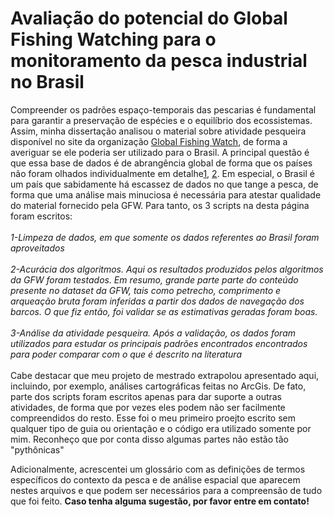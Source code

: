 # Avaliação do potencial do Global Fishing Watching para o monitoramento da pesca industrial no Brasil


Compreender os padrões espaço-temporais das pescarias é fundamental para garantir a preservação de espécies e o equilíbrio dos ecossistemas. Assim, minha dissertação analisou o material sobre atividade pesqueira disponível no site da organização [Global Fishing Watch](https://globalfishingwatch.org/), de forma a averiguar se ele poderia ser utilizado para o Brasil. A principal  questão é que essa base de dados é de abrangência global de forma que os países não foram olhados individualmente em detalhe[1](https://www.fao.org/documents/card/en/c/ca7012en/), [2](https://www.science.org/doi/10.1126/science.aao5646]). Em especial, o Brasil é um país que sabidamente há escassez de dados no que tange a pesca, de forma que uma análise mais minuciosa é necessária para atestar qualidade do material fornecido pela GFW. Para tanto, os 3 scripts na desta página foram escritos:
<br />
<br />
_1-Limpeza de dados, em que somente os dados referentes ao Brasil foram aproveitados_
<br />
<br />
_2-Acurácia dos algoritmos. Aqui os resultados produzidos pelos algoritmos da GFW foram testados. Em resumo, grande parte parte do conteúdo presente no dataset da GFW, tais como petrecho, comprimento e arqueação bruta foram inferidas a partir dos dados de navegação dos barcos. O que fiz então, foi validar se as estimativas geradas foram boas._
<br />
<br />
_3-Análise da atividade pesqueira. Após a validação, os dados foram utilizados para estudar os principais padrões encontrados encontrados para poder comparar com o que é descrito na literatura_
<br />
<br />
Cabe destacar que meu projeto de mestrado extrapolou apresentado aqui, incluindo, por exemplo, análises cartográficas feitas no ArcGis. De fato, parte dos scripts foram escritos apenas para dar suporte a outras atividades, de forma que por vezes eles podem não ser facilmente compreendidos do resto. Esse foi o meu primeiro proejto escrito sem qualquer tipo de guia ou orientação e o código era utilizado somente por mim. Reconheço que por conta disso algumas partes não estão tão "pythônicas"

Adicionalmente, acrescentei um glossário com as definições de termos específicos do contexto da pesca e de análise espacial que aparecem nestes arquivos e que podem ser necessários para a compreensão de tudo que foi feito. __Caso tenha alguma sugestão, por favor entre em contato!__
